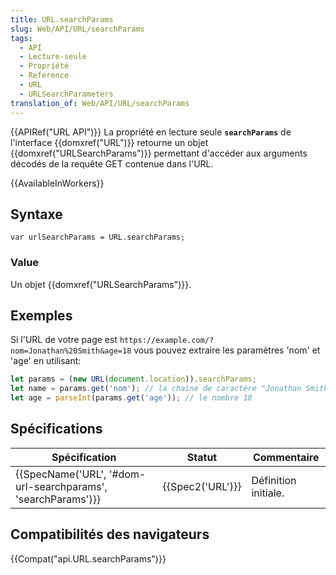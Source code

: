 ```yaml
---
title: URL.searchParams
slug: Web/API/URL/searchParams
tags:
  - API
  - Lecture-seule
  - Propriété
  - Reference
  - URL
  - URLSearchParameters
translation_of: Web/API/URL/searchParams
---
```

{{APIRef("URL API")}} La propriété en lecture seule **`searchParams`** de l'interface {{domxref("URL")}} retourne un objet {{domxref("URLSearchParams")}} permettant d'accéder aux arguments décodés de la requête GET contenue dans l'URL.

{{AvailableInWorkers}}

## Syntaxe

    var urlSearchParams = URL.searchParams;

### Value

Un objet {{domxref("URLSearchParams")}}.

## Exemples

Si l'URL de votre page est `https://example.com/?nom=Jonathan%20Smith&age=18`
vous pouvez extraire les paramètres 'nom' et 'age' en utilisant:

```js
let params = (new URL(document.location)).searchParams;
let name = params.get('nom'); // la chaine de caractère "Jonathan Smith".
let age = parseInt(params.get('age')); // le nombre 18
```

## Spécifications

| Spécification                                                                    | Statut               | Commentaire          |
| -------------------------------------------------------------------------------- | -------------------- | -------------------- |
| {{SpecName('URL', '#dom-url-searchparams', 'searchParams')}} | {{Spec2('URL')}} | Définition initiale. |

## Compatibilités des navigateurs

{{Compat("api.URL.searchParams")}}
